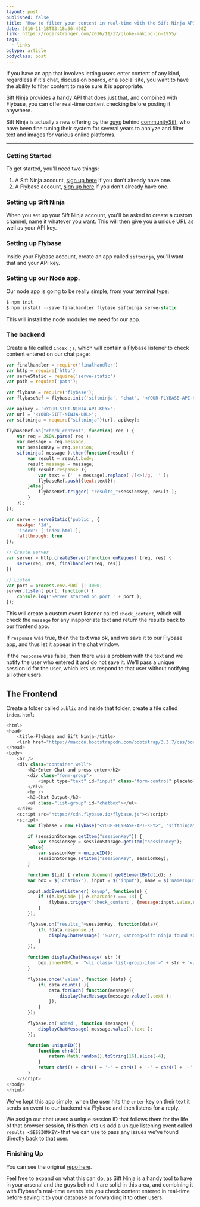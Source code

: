 ```yaml
---
layout: post 
published: false 
title: "How to filter your content in real-time with the Sift Ninja API and Flybase" 
date: 2016-11-18T03:18:36.490Z 
link: https://rogerstringer.com/2016/11/17/globe-making-in-1955/ 
tags:
  - links
ogtype: article 
bodyclass: post 
---
```


If you have an app that involves letting users enter content of any kind, regardless if it's chat, discussion boards, or a social site, you want to have the ability to filter content to make sure it is appropriate.

[Sift Ninja](https://www.siftninja.com) provides a handy API that does just that, and combined with Flybase, you can offer real-time content checking before posting it anywhere.

Sift Ninja is actually a new offering by the [guys](https://www.twohat.com) behind [communitySift](http://communitysift.com),  who have been fine tuning their system for several years to analyze and filter text and images for various online platforms. 

---

### Getting Started

To get started, you'll need two things:

1. A Sift Ninja account, [sign up here](https://www.siftninja.com) if you don't already have one.
2. A Flybase account, [sign up here](https://app.flybase.io/signup) if you don't already have one.

### Setting up Sift Ninja

When you set up your Sift Ninja account, you'll be asked to create a custom channel, name it whatever you want. This will then give you a unique URL as well as your API key.

### Setting up Flybase

Inside your Flybase account, create an app called `siftninja`, you'll want that and your API key.

### Setting up our Node app.

Our node app is going to be really simple, from your terminal type:

```javascript
$ npm init
$ npm install --save finalhandler flybase siftninja serve-static
```

This will install the node modules we need for our app.

### The backend

Create a file called `index.js`, which will contain a Flybase listener to check content entered on our chat page:

```javascript
var finalhandler = require('finalhandler')
var http = require('http')
var serveStatic = require('serve-static')
var path = require('path');

var flybase = require('flybase');
var flybaseRef = flybase.init('siftninja', "chat", '<YOUR-FLYBASE-API-KEY>');

var apikey = '<YOUR-SIFT-NINJA-API-KEY>';
var url = '<YOUR-SIFT-NINJA-URL>';
var siftninja = require("siftninja")(url, apikey);

flybaseRef.on("check_content", function( req ) {
	var req = JSON.parse( req );
	var message = req.message;
	var sessionKey = req.session;
	siftninja( message ).then(function(result) {
		var result = result.body;
		result.message = message;
		if( result.response ){
			var text = ('' + message).replace( /[<>]/g, '' );
			flybaseRef.push({text:text});
		}else{
			flybaseRef.trigger( "results_"+sessionKey, result );
		}
	});
});

var serve = serveStatic('public', {
	maxAge: '1d',
	'index': ['index.html'],
	fallthrough: true
});

// Create server
var server = http.createServer(function onRequest (req, res) {
	serve(req, res, finalhandler(req, res))
})

// Listen
var port = process.env.PORT || 3000;
server.listen( port, function() {
	console.log('Server started on port ' + port );
});
```

This will create a custom event listener called `check_content`, which will check the `message` for any inapproriate text and return the results back to our frontend app.

If `response` was true, then the text was ok, and we save it to our Flybase app, and thus let it appear in the chat window.

If the `response` was false, then there was a problem with the text and we notify the user who entered it and do not save it. We'll pass a unique session id for the user, which lets us respond to that user without notifying all other users.

## The Frontend

Create a folder called `public` and inside that folder, create a file called `index.html`:

```javascript
<html>
<head>
	<title>Flybase and Sift Ninja</title>
	<link href="https://maxcdn.bootstrapcdn.com/bootstrap/3.3.7/css/bootstrap.min.css" rel="stylesheet" integrity="sha384-BVYiiSIFeK1dGmJRAkycuHAHRg32OmUcww7on3RYdg4Va+PmSTsz/K68vbdEjh4u" crossorigin="anonymous">
</head>
<body>
	<br />
	<div class="container well">
		<h2>Enter Chat and press enter</h2>
		<div class="form-group">
			<input type="text" id="input" class="form-control" placeholder="Enter your message">
		</div>
		<hr />
		<h3>Chat Output</h3>
		<ul class="list-group" id="chatbox"></ul>
	</div>
	<script src="https://cdn.flybase.io/flybase.js"></script>
	<script>
		var flybase = new Flybase("<YOUR-FLYBASE-API-KEY>", "siftninja", "chat");

		if (sessionStorage.getItem("sessionKey")) {
			var sessionKey = sessionStorage.getItem("sessionKey");
		}else{
			var sessionKey = uniqueID();
			sessionStorage.setItem("sessionKey", sessionKey);
		}

		function $(id) { return document.getElementById(id); }
		var box = $('chatbox'), input = $('input'), name = $('nameInput');

		input.addEventListener('keyup', function(e) {
			if ((e.keyCode || e.charCode) === 13) {
				flybase.trigger('check_content', {message:input.value,session:sessionKey});
			}
		});

		flybase.on("results_"+sessionKey, function(data){
			if( !data.response ){
				displayChatMessage( '&uarr; <strong>Sift ninja found something bad!</strong>' );
			}
		});

		function displayChatMessage( str ){
			box.innerHTML =  "<li class='list-group-item'>" + str + '</li>' + box.innerHTML;
		}

		flybase.once('value', function (data) {
			if( data.count() ){
				data.forEach( function(message){
					displayChatMessage(message.value().text );
				});
			}
		});

		flybase.on('added', function (message) {
			displayChatMessage( message.value().text );
		});

		function uniqueID(){
			function chr4(){
				return Math.random().toString(16).slice(-4);
			}
			return chr4() + chr4() + '-' + chr4() + '-' + chr4() + '-' + chr4() + '-' + chr4() + chr4() + chr4();
		}
	</script>
</body>
</html>
```

We've kept this app simple, when the user hits the `enter` key on their text it sends an event to our backend via Flybase and then listens for a reply. 

We assign our chat users a unique session ID that follows them for the life of that browser session, this then lets us add a unique listening event called `results_<SESSIONKEY>` that we can use to pass any issues we've found directly back to that user.

### Finishing Up

You can see the original [repo here](https://github.com/flybaseio/sifting-fly).

Feel free to expand on what this can do, as Sift Ninja is a handy tool to have in your arsenal and the guys behind it are solid in this area, and combining it with Flybase's real-time events lets you check content entered in real-time before saving it to your database or forwarding it to other users.